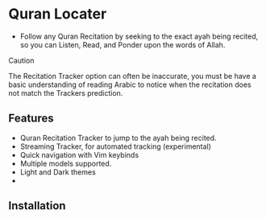 # Quran Locater
- Follow any Quran Recitation by seeking to the exact ayah being recited, so you can Listen, Read, and Ponder upon the words of Allah.

> [!CAUTION]
> The Recitation Tracker option can often be inaccurate, you must be have a basic understanding of reading Arabic to notice when the recitation does not match the Trackers prediction.

## Features
- Quran Recitation Tracker to jump to the ayah being recited.
- Streaming Tracker, for automated tracking (experimental)
- Quick navigation with Vim keybinds
- Multiple models supported.
- Light and Dark themes
- 
## Installation
